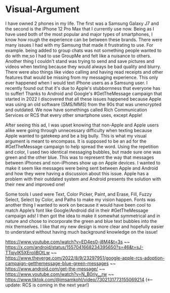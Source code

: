 # Visual-Argument

I have owned 2 phones in my life. The first was a Samsung Galaxy J7 and the second is the iPhone 12 Pro Max that I currently use now. Being as I have used both of the most popular and major types of smartphones, I know how rough the experience can be between these brands. There were many issues I had with my Samsung that made it frustrating to use. For example. being added to group chats was not something people wanted to do with me,so I had to use GroupMe and felt like a nuisance to others. Another thing I couldn't stand was trying to send and save pictures and videos when texting because they would always be bad quality and blurry. There were also things like video calling and having read receipts and other features that would be missing from my messaging experience. This only ever happened when I would text iPhone users as a Samsung user. I recently found out that it's due to Apple's stubbornness that everyone has to suffer! Thanks to Android and Google's #GetTheMessage campaign that started in 2022 I discovered that all these issues happened because Apple was using an old software (SMS/MMS) from the 90s that was unencrypted and outdated. We now have somethings called Rich Communication Services or RCS that every other smartphone uses, except Apple! 

After seeing this ad, I was upset knowing that non-Apple and Apple users alike were going through unnecessary difficulty when texting because Apple wanted to gatekeep and be a big bully. This is what my visual argument is meant to encompass. It is supposed to be an ad for the #GetTheMessage campaign to help spread the word. Using the repetition and color, I used two identical messaging bubbles, but made sure one was green and the other blue. This was to represent the way that messages between iPhones and non-iPhones show up on Apple devices. I wanted to make it seem like messages were being sent between Apple and Android and how they were having a discussion about this issue. Apple has a problem with their outdated system and Android presents the solution with their new and improved one!

Some tools I used were Text, Color Picker, Paint, and Erase, Fill, Fuzzy Select, Select by Color, and Paths to make my vision happen. Fonts was another thing I wanted to work on because it would have been cool to match Apple’s font like Google/Android did in their #GetTheMessage campaign ads! I then got the idea to make it somewhat symmetrical and in nature and chose to incorporate the green and blue text bubbles into the mix themselves. I like that my new design is more clear and hopefully easier to understand without having much background knowledge on the issue! 

https://www.youtube.com/watch?v=ED4es0-j8M4&t=3s ~~ https://x.com/android/status/1557041668234395650?s=46&t=sJ-TTqjyIK5XEroliBOtLw ~~ https://www.theverge.com/2022/8/9/23297951/google-apple-rcs-adoption-campaign-getthemessage-blue-green-messages ~~ https://www.android.com/get-the-message/ ~~ https://www.youtube.com/watch?v=N_B0riy__rw ~~ https://www.tiktok.com/@imsamkohl/video/7302131773155069214 (<-- update: RCS is coming in the next year!)


